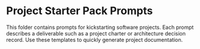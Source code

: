 # Project Starter Pack Prompts

This folder contains prompts for kickstarting software projects. Each prompt describes a deliverable such as a project charter or architecture decision record. Use these templates to quickly generate project documentation.
